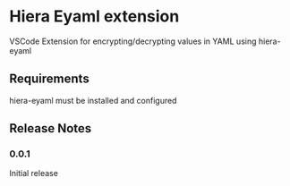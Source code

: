 # Hiera Eyaml extension

VSCode Extension for encrypting/decrypting values in YAML using hiera-eyaml

## Requirements

hiera-eyaml must be installed and configured

## Release Notes

### 0.0.1

Initial release
